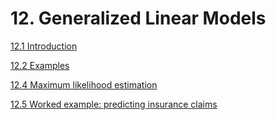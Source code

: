 # 12. Generalized Linear Models

[12.1 Introduction](12%20Generalized%20Linear%20Models%20c0829d2418ac4f76a0f6fbb6f56db1cc/12%201%20Introduction%20bb4deaa6a632483fa61c8407466186fc.md)

[12.2 Examples](12%20Generalized%20Linear%20Models%20c0829d2418ac4f76a0f6fbb6f56db1cc/12%202%20Examples%20c7cbc19edf8f4320ab5b5f5bfce1a9b3.md)

[12.4 Maximum likelihood estimation](12%20Generalized%20Linear%20Models%20c0829d2418ac4f76a0f6fbb6f56db1cc/12%204%20Maximum%20likelihood%20estimation%209071ac4425854edda2c8de1249330420.md)

[12.5 Worked example: predicting insurance claims](12%20Generalized%20Linear%20Models%20c0829d2418ac4f76a0f6fbb6f56db1cc/12%205%20Worked%20example%20predicting%20insurance%20claims%2094b6fd5674604159a720b04a81aa70c6.md)
